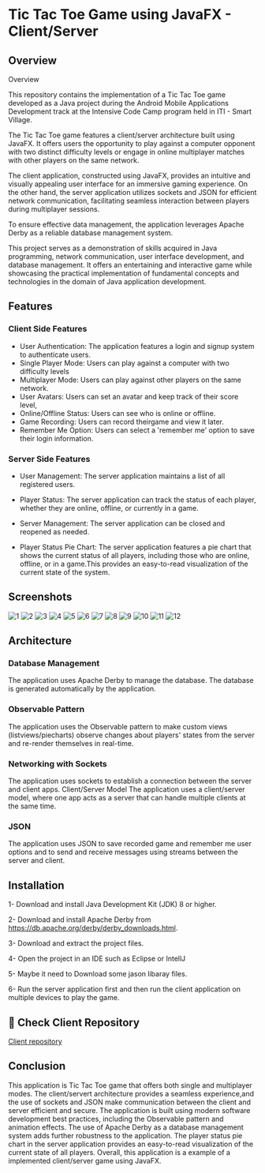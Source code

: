 
# Tic Tac Toe Game using JavaFX - Client/Server

## Overview


Overview

This repository contains the implementation of a Tic Tac Toe game developed as a Java project during the Android Mobile Applications Development track at the Intensive Code Camp program held in ITI - Smart Village.

The Tic Tac Toe game features a client/server architecture built using JavaFX. It offers users the opportunity to play against a computer opponent with two distinct difficulty levels or engage in online multiplayer matches with other players on the same network.

The client application, constructed using JavaFX, provides an intuitive and visually appealing user interface for an immersive gaming experience. On the other hand, the server application utilizes sockets and JSON for efficient network communication, facilitating seamless interaction between players during multiplayer sessions.

To ensure effective data management, the application leverages Apache Derby as a reliable database management system.

This project serves as a demonstration of skills acquired in Java programming, network communication, user interface development, and database management. It offers an entertaining and interactive game while showcasing the practical implementation of fundamental concepts and technologies in the domain of Java application development.


## Features
### Client Side Features

- User Authentication: The application features a login and signup system to authenticate users.
- Single Player Mode: Users can play against a computer with two difficulty levels
- Multiplayer Mode: Users can play against other players on the same network.
- User Avatars: Users can set an avatar and keep track of their score level,
- Online/Offline Status: Users can see who is online or offline.
- Game Recording: Users can record theirgame and view it later. 
- Remember Me Option: Users can select a 'remember me' option to save their login information.
### Server Side Features
- User Management: The server application maintains a list of all registered users.

- Player Status: The server application can track the status of each player, whether they are online, offline, or currently in a game.

- Server Management: The server application can be closed and reopened as needed.

- Player Status Pie Chart: The server application features a pie chart that shows the current status of all players, including those who are online, offline, or in a game.This provides an easy-to-read visualization of the current state of the system.



## Screenshots
![1](https://github.com/Amon3m/TictacToe-Server/assets/112562093/bfb0ed95-94ce-46d4-8fe3-935b2f5e4cf8)
![2](https://github.com/Amon3m/TictacToe-Server/assets/112562093/99aa7b2b-c0ba-4295-8894-262696a45d4c)
![3](https://github.com/Amon3m/TictacToe-Server/assets/112562093/159d1346-367a-4863-bd70-5c4ac84ace1f)
![4](https://github.com/Amon3m/TictacToe-Server/assets/112562093/9bb79ed4-9185-474e-9c91-7986a82a0392)
![5](https://github.com/Amon3m/TictacToe-Server/assets/112562093/8e87cdc3-5598-4fd9-87d2-8c0012323983)
![6](https://github.com/Amon3m/TictacToe-Server/assets/112562093/06ec1f3c-3d4b-4670-904e-ce0c351b5c79)
![7](https://github.com/Amon3m/TictacToe-Server/assets/112562093/70a525a6-34da-4496-85dc-fd18d485305c)
![8](https://github.com/Amon3m/TictacToe-Server/assets/112562093/c52bba65-d718-4fe4-bd3c-9ca17522608e)
![9](https://github.com/Amon3m/TictacToe-Server/assets/112562093/3bfc33a7-4e35-462e-aa16-0e51b9653623)
![10](https://github.com/Amon3m/TictacToe-Server/assets/112562093/940da1eb-a406-4bb7-9bb9-3ca02b2cc80c)
![11](https://github.com/Amon3m/TictacToe-Server/assets/112562093/b2706341-7d16-4954-8374-f60d579ad88f)
![12](https://github.com/Amon3m/TictacToe-Server/assets/112562093/e0561981-c537-4aeb-a91d-eaa621f5296a)


## Architecture
### Database Management

The application uses Apache Derby to manage the database. The database is generated automatically by the application.

### Observable Pattern

The application uses the Observable pattern to make custom views (listviews/piecharts) observe changes about players' states from the server and re-render themselves in real-time.

### Networking with Sockets

The application uses sockets to establish a connection between the server and client apps. Client/Server Model The application uses a client/server model, where one app acts as a server that can handle multiple clients at the same time.

### JSON

The application uses JSON to save recorded game and remember me user options and to send and receive messages using streams between the server and client.

## Installation
1- Download and install Java Development Kit (JDK) 8 or higher. 

2- Download and install Apache Derby from https://db.apache.org/derby/derby_downloads.html.

3- Download and extract the project files. 

4- Open the project in an IDE such as Eclipse or IntellJ

5- Maybe it need to Download some jason libaray files.

6- Run the server application first and then run the client application on multiple devices to play the game.
    
## 🔗 Check Client Repository 

[Client repository ](https://github.com/basseemos1212/TictacToe)
## Conclusion
This application is Tic Tac Toe game that offers both single and multiplayer modes. The client/servert architecture provides a seamless experience,and the use of sockets and JSON make communication between the client and server efficient and secure. The application is built using modern software development best practices, including the Observable pattern and animation effects. The use of Apache Derby as a database management system adds further robustness to the application. The player status pie chart in the server application provides an easy-to-read visualization of the current state of all players. Overall, this application is a example of a implemented client/server game using JavaFX.
